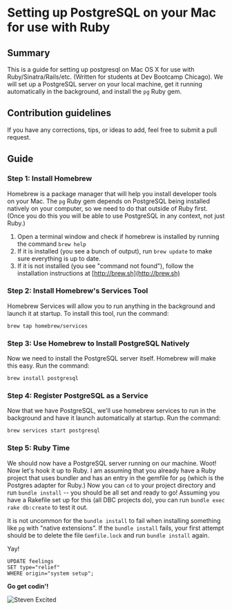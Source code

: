 # Setting up PostgreSQL on your Mac for use with Ruby

## Summary
This is a guide for setting up postgresql on Mac OS X for use with Ruby/Sinatra/Rails/etc. (Written for students at Dev Bootcamp Chicago). We will set up a PostgreSQL server on your local machine, get it running automatically in the background, and install the `pg` Ruby gem.

## Contribution guidelines
If you have any corrections, tips, or ideas to add, feel free to submit a pull request.

## Guide
### Step 1: Install Homebrew
Homebrew is a package manager that will help you install developer tools on your Mac. The `pg` Ruby gem depends on PostgreSQL being installed natively on your computer, so we need to do that outside of Ruby first. (Once you do this you will be able to use PostgreSQL in any context, not just Ruby.)

1. Open a terminal window and check if homebrew is installed by running the command `brew help`
2. If it is installed (you see a bunch of output), run `brew update` to make sure everything is up to date.
3. If it is not installed (you see "command not found"), follow the installation instructions at [http://brew.sh](http://brew.sh)

### Step 2: Install Homebrew's Services Tool
Homebrew Services will allow you to run anything in the background and launch it at startup. To install this tool, run the command:

`brew tap homebrew/services`

### Step 3: Use Homebrew to Install PostgreSQL Natively
Now we need to install the PostgreSQL server itself. Homebrew will make this easy. Run the command:

`brew install postgresql`

### Step 4: Register PostgreSQL as a Service
Now that we have PostgreSQL, we'll use homebrew services to run in the background and have it launch automatically at startup. Run the command:

`brew services start postgresql`

### Step 5: Ruby Time
We should now have a PostgreSQL server running on our machine. Woot! Now let's hook it up to Ruby. I am assuming that you already have a Ruby project that uses bundler and has an entry in the gemfile for `pg` (which is the Postgres adapter for Ruby.) Now you can `cd` to your project directory and run `bundle install` -- you should be all set and ready to go! Assuming you have a Rakefile set up for this (all DBC projects do), you can run `bundle exec rake db:create` to test it out.

It is not uncommon for the `bundle install` to fail when installing something like `pg` with "native extensions". If the `bundle install` fails, your first attempt should be to delete the file `Gemfile.lock` and run `bundle install` again.

Yay!
```
UPDATE feelings
SET type="relief"
WHERE origin="system setup";
```

**Go get codin'!**

![Steven Excited](https://media.giphy.com/media/Tld8USHlpopYA/giphy.gif)
